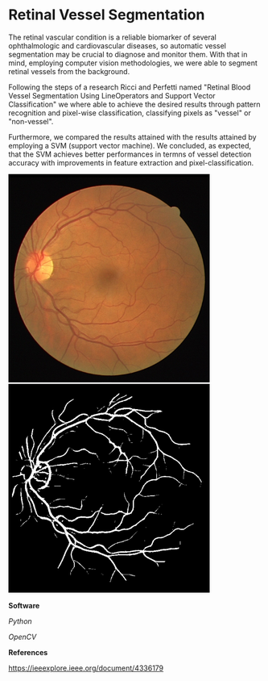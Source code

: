 # Retinal Vessel Segmentation
The retinal vascular condition is a reliable biomarker of several ophthalmologic and cardiovascular diseases, so automatic vessel segmentation may be crucial to diagnose and monitor them.
With that in mind, employing computer vision methodologies, we were able to segment retinal vessels from the background.

Following the steps of a research Ricci and Perfetti named "Retinal Blood Vessel Segmentation Using LineOperators and Support Vector Classification" we where able to achieve the desired results through pattern recognition and pixel-wise classification, classifying pixels as "vessel" or "non-vessel".

Furthermore, we compared the results attained with the results attained by employing a SVM (support vector machine). We concluded, as expected, that the SVM achieves better performances in termns of vessel detection accuracy with improvements in feature extraction and pixel-classification.

<p float="left">
  <img src="/DRIVE/01_test.tif" width="400" />
  <img src="/DRIVE/output_ricci/01_testbinary_manual.tif" width="400" />
</p>


**Software**

*Python*

*OpenCV*


**References**

https://ieeexplore.ieee.org/document/4336179
 
